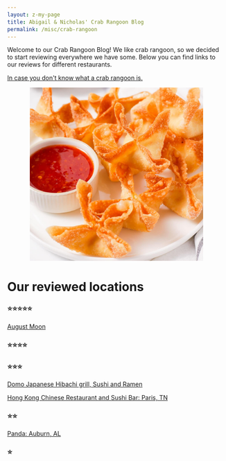 ```yaml
---
layout: z-my-page
title: Abigail & Nicholas' Crab Rangoon Blog
permalink: /misc/crab-rangoon
---
```


Welcome to our Crab Rangoon Blog! We like crab rangoon, so we decided to start reviewing everywhere we have some. Below you can find links to our reviews for different restaurants.

[In case you don't know what a crab rangoon is.](https://en.wikipedia.org/wiki/Crab_Rangoon)

<center><img src="/assets/images/crab-rangoon.jpg" width="400" height="auto" /></center>

# Our reviewed locations

### ⭐⭐⭐⭐⭐

[August Moon](/misc/locations/august-moon-murray)

### ⭐⭐⭐⭐



### ⭐⭐⭐

[Domo Japanese Hibachi grill, Sushi and Ramen](/misc/locations/domo-evansville)

[Hong Kong Chinese Restaurant and Sushi Bar: Paris, TN](/misc/locations/hong-kong-paris-tn)

### ⭐⭐

[Panda: Auburn, AL](/misc/locations/panda-auburn)

### ⭐ 